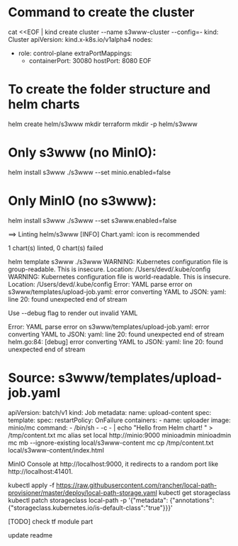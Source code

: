 # Command to create the cluster

cat <<EOF | kind create cluster --name s3www-cluster --config=-
kind: Cluster
apiVersion: kind.x-k8s.io/v1alpha4
nodes:
- role: control-plane
  extraPortMappings:
  - containerPort: 30080
    hostPort: 8080
EOF

# To create the folder structure and helm charts
helm create helm/s3www 
mkdir terraform
mkdir -p helm/s3www


# Only s3www (no MinIO):
helm install s3www ./s3www --set minio.enabled=false

# Only MinIO (no s3www):
helm install s3www ./s3www --set s3www.enabled=false


==> Linting helm/s3www
[INFO] Chart.yaml: icon is recommended

1 chart(s) linted, 0 chart(s) failed


helm template s3www ./s3www
WARNING: Kubernetes configuration file is group-readable. This is insecure. Location: /Users/devd/.kube/config
WARNING: Kubernetes configuration file is world-readable. This is insecure. Location: /Users/devd/.kube/config
Error: YAML parse error on s3www/templates/upload-job.yaml: error converting YAML to JSON: yaml: line 20: found unexpected end of stream

Use --debug flag to render out invalid YAML




Error: YAML parse error on s3www/templates/upload-job.yaml: error converting YAML to JSON: yaml: line 20: found unexpected end of stream
helm.go:84: [debug] error converting YAML to JSON: yaml: line 20: found unexpected end of stream


# Source: s3www/templates/upload-job.yaml

apiVersion: batch/v1
kind: Job
metadata:
  name: upload-content
spec:
  template:
    spec:
      restartPolicy: OnFailure
      containers:
        - name: uploader
          image: minio/mc
          command:
            - /bin/sh
            - -c
            - |
              echo "Hello from Helm chart!
" > /tmp/content.txt
              mc alias set local http://minio:9000 minioadmin minioadmin
              mc mb --ignore-existing local/s3www-content
              mc cp /tmp/content.txt local/s3www-content/index.html




MinIO Console at http://localhost:9000,
it redirects to a random port like http://localhost:41401.

kubectl apply -f https://raw.githubusercontent.com/rancher/local-path-provisioner/master/deploy/local-path-storage.yaml
kubectl get storageclass
kubectl patch storageclass local-path -p '{"metadata": {"annotations":{"storageclass.kubernetes.io/is-default-class":"true"}}}'

[TODO]
check tf module part

update readme
